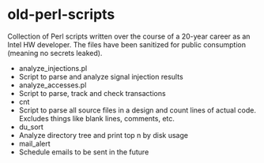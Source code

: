 # old-perl-scripts

Collection of Perl scripts written over the course of a 20-year career as an Intel HW developer. The files have been sanitized for public consumption (meaning no secrets leaked).

* analyze_injections.pl
 * Script to parse and analyze signal injection results
* analyze_accesses.pl
 * Script to parse, track and check transactions
* cnt
 * Script to parse all source files in a design and count lines of actual code. Excludes things like blank lines, comments, etc.
* du_sort
 * Analyze directory tree and print top n by disk usage
* mail_alert
 * Schedule emails to be sent in the future